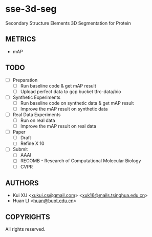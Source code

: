 # sse-3d-seg

Secondary Structure Elements 3D Segmentation for Protein

## METRICS

- mAP

## TODO

- [ ] Preparation
  - [ ] Run baseline code & get mAP result 
  - [ ] Upload perfect data to gcp bucket tfrc-data/bio
- [ ] Synthetic Experiments
  - [ ] Run baseline code on synthetic data & get mAP result
  - [ ] Improve the mAP result on synthetic data
- [ ] Real Data Experiments
  - [ ] Run on real data
  - [ ] Improve the mAP result on real data
- [ ] Paper
  - [ ] Draft
  - [ ] Refine X 10
- [ ] Submit
  - [ ] AAAI
  - [ ] RECOMB - Research of Computational Molecular Biology
  - [ ] CVPR

## AUTHORS

- Kui XU \<xukui.cs@gmail.com\> \<xuk16@mails.tsinghua.edu.cn\>
- Huan LI \<huan@bupt.edu.cn\>

## COPYRIGHTS

All rights reserved.